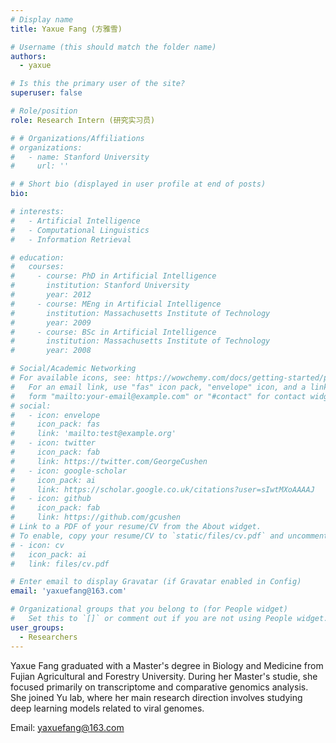 ```yaml
---
# Display name
title: Yaxue Fang (方雅雪)

# Username (this should match the folder name)
authors:
  - yaxue

# Is this the primary user of the site?
superuser: false

# Role/position
role: Research Intern (研究实习员)

# # Organizations/Affiliations
# organizations:
#   - name: Stanford University
#     url: ''

# # Short bio (displayed in user profile at end of posts)
bio:  

# interests:
#   - Artificial Intelligence
#   - Computational Linguistics
#   - Information Retrieval

# education:
#   courses:
#     - course: PhD in Artificial Intelligence
#       institution: Stanford University
#       year: 2012
#     - course: MEng in Artificial Intelligence
#       institution: Massachusetts Institute of Technology
#       year: 2009
#     - course: BSc in Artificial Intelligence
#       institution: Massachusetts Institute of Technology
#       year: 2008

# Social/Academic Networking
# For available icons, see: https://wowchemy.com/docs/getting-started/page-builder/#icons
#   For an email link, use "fas" icon pack, "envelope" icon, and a link in the
#   form "mailto:your-email@example.com" or "#contact" for contact widget.
# social:
#   - icon: envelope
#     icon_pack: fas
#     link: 'mailto:test@example.org'
#   - icon: twitter
#     icon_pack: fab
#     link: https://twitter.com/GeorgeCushen
#   - icon: google-scholar
#     icon_pack: ai
#     link: https://scholar.google.co.uk/citations?user=sIwtMXoAAAAJ
#   - icon: github
#     icon_pack: fab
#     link: https://github.com/gcushen
# Link to a PDF of your resume/CV from the About widget.
# To enable, copy your resume/CV to `static/files/cv.pdf` and uncomment the lines below.
# - icon: cv
#   icon_pack: ai
#   link: files/cv.pdf

# Enter email to display Gravatar (if Gravatar enabled in Config)
email: 'yaxuefang@163.com'

# Organizational groups that you belong to (for People widget)
#   Set this to `[]` or comment out if you are not using People widget.
user_groups:
  - Researchers
---
```


Yaxue Fang graduated with a Master's degree in Biology and Medicine from Fujian Agricultural and Forestry University. During her Master's studie, she focused primarily on transcriptome and comparative genomics analysis. She joined Yu lab, where her main research direction involves studying deep learning models related to viral genomes.

Email: yaxuefang@163.com

<!-- 吳恩達 is a professor of artificial intelligence at the Stanford AI Lab. His research interests include distributed robotics, mobile computing and programmable matter. He leads the Robotic Neurobiology group, which develops self-reconfiguring robots, systems of self-organizing robots, and mobile sensor networks.

Lorem ipsum dolor sit amet, consectetur adipiscing elit. Sed neque elit, tristique placerat feugiat ac, facilisis vitae arcu. Proin eget egestas augue. Praesent ut sem nec arcu pellentesque aliquet. Duis dapibus diam vel metus tempus vulputate. -->
